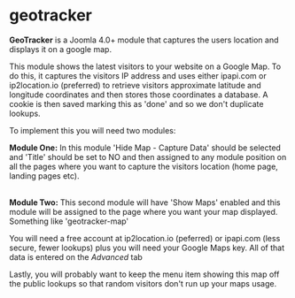 # geotracker
**GeoTracker** is a Joomla 4.0+ module that captures the users location and displays it on a google map.

This module shows the latest visitors to your website on a Google Map. To do this, it captures the visitors IP address and uses either ipapi.com or ip2location.io (preferred) to retrieve visitors approximate latitude and longitude coordinates and then stores those coordinates a database. A cookie is then saved marking this as 'done' and so we don't duplicate lookups.

To implement this you will need two modules:

**Module One:** In this module 'Hide Map - Capture Data' should be selected and 'Title' should be set to NO and then assigned to any module position on all the pages where you want to capture the visitors location (home page, landing pages etc).<br><br>

**Module Two:** This second module will have 'Show Maps' enabled and this module will be assigned to the page where you want your map displayed. Something like 'geotracker-map'

You will need a free account at ip2location.io (peferred) or ipapi.com (less secure, fewer lookups) plus you will need your Google Maps key. All of that data is entered on the _Advanced_ tab

Lastly, you will probably want to keep the menu item showing this map off the public lookups so that random visitors don't run up your maps usage.
